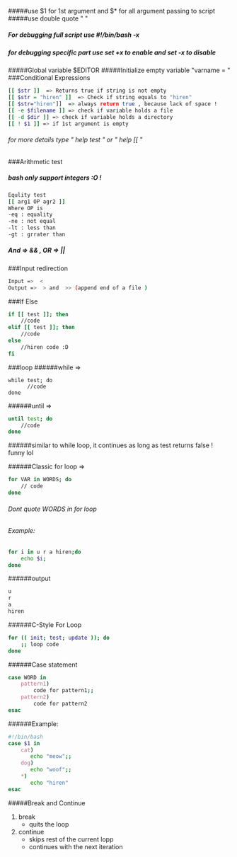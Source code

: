 #####use $1  for 1st argument and  $* for all argument passing to script
#####use double quote " "
##### For debugging full script  use #!/bin/bash -x
##### for debugging specific part use  set +x to enable and set -x  to disable
#####Global variable $EDITOR
#####Initialize empty variable "varname =   "
###Conditional Expressions
```bash
[[ $str ]]  => Returns true if string is not empty
[[ $str = "hiren" ]]  => Check if string equals to "hiren"
[[ $str="hiren"]]  => always return true , because lack of space !
[[ -e $filename ]] => check if variable holds a file
[[ -d $dir ]] => check if variable holds a directory
[[ ! $1 ]] => if 1st argument is empty 
```
###### for more details type " help test " or " help [[ "

###Arithmetic test
##### bash only support integers :O !
```bash
Equlity test
[[ arg1 OP agr2 ]]
Where OP is 
-eq : equality
-ne : not equal
-lt : less than
-gt : grrater than
```

##### And => && , OR => ||

###Input redirection
```bash
Input =>  <
Output =>  > and  >> (append end of a file )
```
###If Else
```bash
if [[ test ]]; then
    //code
elif [[ test ]]; then
    //code
else
    //hiren code :D
fi
```

###loop
######while =>   
```
while test; do
      //code
done
```

######until =>
```bash
until test; do
    //code
done
```
######similar to while loop, it continues as long as test returns false ! funny lol

######Classic for loop  =>
```bash
for VAR in WORDS; do
	// code
done
```
###### Dont quote WORDS in for loop
###### Example:
```bash
for i in u r a hiren;do
    echo $i;
done
```
######output
```bash
u
r
a
hiren
```
######C-Style For Loop
```bash
for (( init; test; update )); do
    ;; loop code
done
```
######Case statement
```bash
case WORD in
    pattern1)
        code for pattern1;;
    pattern2)
        code for pattern2
esac
```
######Example:
```bash
#!/bin/bash
case $1 in
    cat)
       echo "meow";;
    dog)
       echo "woof";;
    *)
       echo "hiren"
esac
```
#####Break and Continue
   1. break
       * quits the loop
   2. continue
       * skips rest of the current lopp
       * continues with the next iteration










